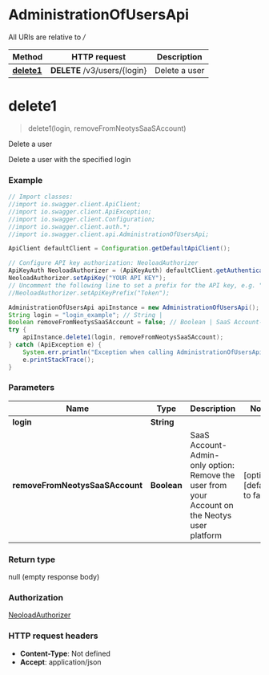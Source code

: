 # AdministrationOfUsersApi

All URIs are relative to */*

Method | HTTP request | Description
------------- | ------------- | -------------
[**delete1**](AdministrationOfUsersApi.md#delete1) | **DELETE** /v3/users/{login} | Delete a user

<a name="delete1"></a>
# **delete1**
> delete1(login, removeFromNeotysSaaSAccount)

Delete a user

Delete a user with the specified login

### Example
```java
// Import classes:
//import io.swagger.client.ApiClient;
//import io.swagger.client.ApiException;
//import io.swagger.client.Configuration;
//import io.swagger.client.auth.*;
//import io.swagger.client.api.AdministrationOfUsersApi;

ApiClient defaultClient = Configuration.getDefaultApiClient();

// Configure API key authorization: NeoloadAuthorizer
ApiKeyAuth NeoloadAuthorizer = (ApiKeyAuth) defaultClient.getAuthentication("NeoloadAuthorizer");
NeoloadAuthorizer.setApiKey("YOUR API KEY");
// Uncomment the following line to set a prefix for the API key, e.g. "Token" (defaults to null)
//NeoloadAuthorizer.setApiKeyPrefix("Token");

AdministrationOfUsersApi apiInstance = new AdministrationOfUsersApi();
String login = "login_example"; // String | 
Boolean removeFromNeotysSaaSAccount = false; // Boolean | SaaS Account-Admin-only option: Remove the user from your Account on the Neotys user platform
try {
    apiInstance.delete1(login, removeFromNeotysSaaSAccount);
} catch (ApiException e) {
    System.err.println("Exception when calling AdministrationOfUsersApi#delete1");
    e.printStackTrace();
}
```

### Parameters

Name | Type | Description  | Notes
------------- | ------------- | ------------- | -------------
 **login** | **String**|  |
 **removeFromNeotysSaaSAccount** | **Boolean**| SaaS Account-Admin-only option: Remove the user from your Account on the Neotys user platform | [optional] [default to false]

### Return type

null (empty response body)

### Authorization

[NeoloadAuthorizer](../README.md#NeoloadAuthorizer)

### HTTP request headers

 - **Content-Type**: Not defined
 - **Accept**: application/json


